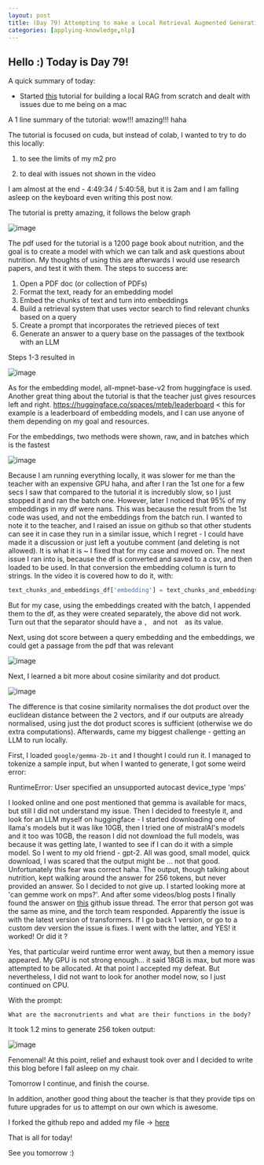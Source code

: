 ```yaml
---
layout: post
title: (Day 79) Attempting to make a Local Retrieval Augmented Generation (RAG) from Scratch
categories: [applying-knowledge,nlp]
---
```


## Hello :) Today is Day 79!
A quick summary of today:
* Started [this](https://www.youtube.com/watch?v=qN_2fnOPY-M&t=3s) tutorial for building a local RAG from scratch and dealt with issues due to me being on a mac

A 1 line summary of the tutorial: wow!!! amazing!!! haha

The tutorial is focused on cuda, but instead of colab, I wanted to try to do this locally:

1. to see the limits of my m2 pro

2. to deal with issues not shown in the video

I am almost at the end - 4:49:34 / 5:40:58, but it is 2am and I am falling asleep on the keyboard even writing this post now. 

The tutorial is pretty amazing, it follows the below graph

![image](https://github.com/user-attachments/assets/87d12006-4850-4d95-84ef-6c48e3a3d519)

The pdf used for the tutorial is a 1200 page book about nutrition, and the goal is to create a model with which we can talk and ask questions about nutrition. My thoughts of using this are afterwards I would use research papers, and test it with them. 
The steps to success are:

1. Open a PDF doc (or collection of PDFs)
2. Format the text, ready for an embedding model
3. Embed the chunks of text and turn into embeddings
4. Build a retrieval system that uses vector search to find relevant chunks based on a query
5. Create a prompt that incorporates the retrieved pieces of text
6. Generate an answer to a query base on the passages of the textbook with an LLM

Steps 1-3 resulted in

![image](https://github.com/user-attachments/assets/724dbeec-2f2f-4d8f-a884-26d7e4179b9b)

As for the embedding model, all-mpnet-base-v2 from huggingface is used.
Another great thing about the tutorial is that the teacher just gives resources left and right. https://huggingface.co/spaces/mteb/leaderboard < this for example is a leaderboard of embedding models, and I can use anyone of them depending on my goal and resources. 

For the embeddings, two methods were shown, raw, and in batches which is the fastest

![image](https://github.com/user-attachments/assets/d6e33b18-9465-4fbb-8e7f-7485aa859c4c)

Because I am running everything locally, it was slower for me than the teacher with an expensive GPU haha, and after I ran the 1st one for a few secs I saw that compared to the tutorial it is incredubly slow, so I just stopped it and ran the batch one. However, later I noticed that 95% of my embeddings in my df were nans. This was because the result from the 1st code was used, and not the embeddings from the batch run. I wanted to note it to the teacher, and I raised an issue on github so that other students can see it in case they run in a similar issue, which I regret - I could have made it a discussion or just left a youtube comment (and deleting is not allowed). It is what it is ~ I fixed that for my case and moved on. 
The next issue I ran into is, because the df is converted and saved to a csv, and then loaded to be used. In that conversion the embedding column is turn to strings. In the video it is covered how to do it, with:

```python
text_chunks_and_embeddings_df['embedding'] = text_chunks_and_embeddings_df['embedding'].apply(lambda x: np.fromstring(x.strip('[]'), sep=' '))
```

But for my case, using the embeddings created with the batch, I appended them to the df, as they were created separately, the above did not work. Turn out that the separator should have a `, ` and not ` ` as its value.

Next, using dot score between a query embedding and the embeddings, we could get a passage from the pdf that was relevant

![image](https://github.com/user-attachments/assets/97d09d90-67f1-4ee3-9e42-2d31241d067a)

Next, I learned a bit more about cosine similarity and dot product.

![image](https://github.com/user-attachments/assets/dac3e87d-c072-4522-b555-a8b58169359c)

The difference is that cosine similarity normalises the dot product over the euclidean distance between the 2 vectors, and if our outputs are already normalised, using just the dot product scores is sufficient (otherwise we do extra computations).
Afterwards, came my biggest challenge - getting an LLM to run locally. 

First, I loaded `google/gemma-2b-it` and I thought I could run it. I managed to tokenize a sample input, but when I wanted to generate, I got some weird error: 

RuntimeError: User specified an unsupported autocast device_type 'mps'

I looked online and one post mentioned that gemma is available for macs, but still I did not understand my issue. Then I decided to freestyle it, and look for an LLM myself on huggingface - I started downloading one of llama's models but it was like 10GB, then I tried one of mistralAI's models and it too was 10GB, the reason I did not download the full models, was because it was getting late, I wanted to see if I can do it with a simple model. So I went to my old friend - gpt-2. All was good, small model, quick download, I was scared that the output might be ... not that good. Unfortunately this fear was correct haha. The output, though talking about nutrition, kept walking around the answer for 256 tokens, but never provided an answer. So I decided to not give up. I started looking more at 'can gemme work on mps?'. And after some videos/blog posts I finally found the answer on [this](https://github.com/huggingface/transformers/issues/29431) github issue thread. The error that person got was the same as mine, and the torch team responded. Apparently the issue is with the latest version of transformers. If I go back 1 version, or go to a custom dev version the issue is fixes. I went with the latter, and YES! it worked! Or did it ? 

Yes, that particular weird runtime error went away, but then a memory issue appeared. My GPU is not strong enough... it said 18GB is max, but more was attempted to be allocated. At that point I accepted my defeat. But nevertheless, I did not want to look for another model now, so I just continued on CPU. 

With the prompt:

`What are the macronutrients and what are their functions in the body?`

It took 1.2 mins to generate 256 token output:

![image](https://github.com/user-attachments/assets/5bb02b65-c6ab-447e-803c-3a7eb1515135)

Fenomenal!
At this point, relief and exhaust took over and I decided to write this blog before I fall asleep on my chair.

Tomorrow I continue, and finish the course.

In addition, another good thing about the teacher is that they provide tips on future upgrades for us to attempt on our own which is awesome. 

I forked the github repo and added my file -> [here](https://github.com/divakaivan/simple-local-rag/blob/main/rag_from_scratch.ipynb)

That is all for today!

See you tomorrow :)
